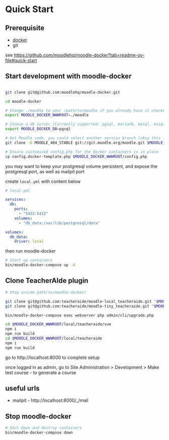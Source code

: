 # Quick Start

## Prerequisite

- [docker](https://www.docker.com/products/docker-desktop)
- git

see https://github.com/moodlehq/moodle-docker?tab=readme-ov-file#quick-start

## Start development with moodle-docker

```bash

git clone git@github.com:moodlehq/moodle-docker.git

cd moodle-docker

# Change ./moodle to your /path/to/moodle if you already have it checked out
export MOODLE_DOCKER_WWWROOT=./moodle

# Choose a db server (Currently supported: pgsql, mariadb, mysql, mssql, oracle)
export MOODLE_DOCKER_DB=pgsql

# Get Moodle code, you could select another version branch (skip this if you already got the code)
git clone -b MOODLE_404_STABLE git://git.moodle.org/moodle.git $MOODLE_DOCKER_WWWROOT

# Ensure customized config.php for the Docker containers is in place
cp config.docker-template.php $MOODLE_DOCKER_WWWROOT/config.php
```

you may want to keep your postgresql volume persistent, and expose the postgresql port, as well as mailpit port

create `local.yml` with content below

```yaml
# local.yml

services:
  db:
    ports:
      - "5432:5432"
    volumes:
      - "db_data:/var/lib/postgresql/data"

volumes:
  db_data:
    driver: local
```

then run moodle-docker

```bash
# Start up containers
bin/moodle-docker-compose up -d

```

## Clone TeacherAIde plugin

```bash
# Stay inside path/to/moodle-docker/

git clone git@github.com:teacheraide/moodle-local_teacheraide.git "$MOODLE_DOCKER_WWWROOT/local/teacheraide"
git clone git@github.com:teacheraide/moodle-tiny_teacheraide.git "$MOODLE_DOCKER_WWWROOT/lib/editor/tiny/plugins/teacheraide"

bin/moodle-docker-compose exec webserver php admin/cli/upgrade.php

cd $MOODLE_DOCKER_WWWROOT/local/teacheraide/vue
npm i
npm run build
cd $MOODLE_DOCKER_WWWROOT/local/teacheraide
npm i
npm run build

```

go to http://localhost:8000 to complete setup

once logged in as admin, go to Site Administration > Development > Make test course - to generate a course

## useful urls

- mailpit - http://localhost:8000/\_/mail

## Stop moodle-docker

```bash
# Shut down and destroy containers
bin/moodle-docker-compose down
```
